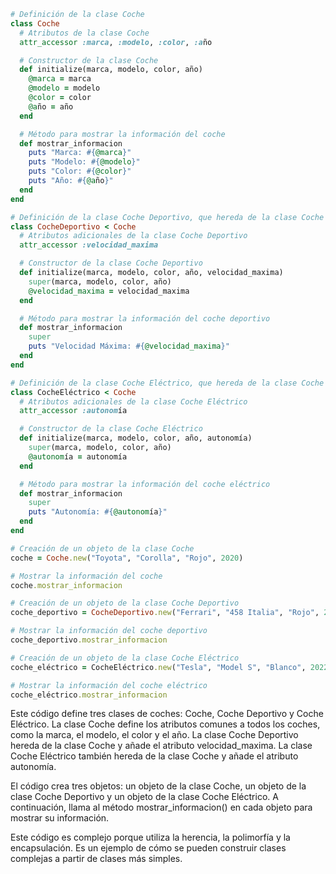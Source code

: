 ```ruby
# Definición de la clase Coche
class Coche
  # Atributos de la clase Coche
  attr_accessor :marca, :modelo, :color, :año

  # Constructor de la clase Coche
  def initialize(marca, modelo, color, año)
    @marca = marca
    @modelo = modelo
    @color = color
    @año = año
  end

  # Método para mostrar la información del coche
  def mostrar_informacion
    puts "Marca: #{@marca}"
    puts "Modelo: #{@modelo}"
    puts "Color: #{@color}"
    puts "Año: #{@año}"
  end
end

# Definición de la clase Coche Deportivo, que hereda de la clase Coche
class CocheDeportivo < Coche
  # Atributos adicionales de la clase Coche Deportivo
  attr_accessor :velocidad_maxima

  # Constructor de la clase Coche Deportivo
  def initialize(marca, modelo, color, año, velocidad_maxima)
    super(marca, modelo, color, año)
    @velocidad_maxima = velocidad_maxima
  end

  # Método para mostrar la información del coche deportivo
  def mostrar_informacion
    super
    puts "Velocidad Máxima: #{@velocidad_maxima}"
  end
end

# Definición de la clase Coche Eléctrico, que hereda de la clase Coche
class CocheEléctrico < Coche
  # Atributos adicionales de la clase Coche Eléctrico
  attr_accessor :autonomía

  # Constructor de la clase Coche Eléctrico
  def initialize(marca, modelo, color, año, autonomía)
    super(marca, modelo, color, año)
    @autonomía = autonomía
  end

  # Método para mostrar la información del coche eléctrico
  def mostrar_informacion
    super
    puts "Autonomía: #{@autonomía}"
  end
end

# Creación de un objeto de la clase Coche
coche = Coche.new("Toyota", "Corolla", "Rojo", 2020)

# Mostrar la información del coche
coche.mostrar_informacion

# Creación de un objeto de la clase Coche Deportivo
coche_deportivo = CocheDeportivo.new("Ferrari", "458 Italia", "Rojo", 2015, 330)

# Mostrar la información del coche deportivo
coche_deportivo.mostrar_informacion

# Creación de un objeto de la clase Coche Eléctrico
coche_eléctrico = CocheEléctrico.new("Tesla", "Model S", "Blanco", 2022, 628)

# Mostrar la información del coche eléctrico
coche_eléctrico.mostrar_informacion
```

Este código define tres clases de coches: Coche, Coche Deportivo y Coche Eléctrico. La clase Coche define los atributos comunes a todos los coches, como la marca, el modelo, el color y el año. La clase Coche Deportivo hereda de la clase Coche y añade el atributo velocidad_maxima. La clase Coche Eléctrico también hereda de la clase Coche y añade el atributo autonomía.

El código crea tres objetos: un objeto de la clase Coche, un objeto de la clase Coche Deportivo y un objeto de la clase Coche Eléctrico. A continuación, llama al método mostrar_informacion() en cada objeto para mostrar su información.

Este código es complejo porque utiliza la herencia, la polimorfía y la encapsulación. Es un ejemplo de cómo se pueden construir clases complejas a partir de clases más simples.